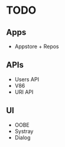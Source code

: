 # TODO
## Apps
- Appstore + Repos
## APIs
- Users API
- V86
- URI API
## UI
- OOBE
- Systray
- Dialog